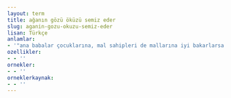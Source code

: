 ```yaml
---
layout: term
title: ağanın gözü öküzü semiz eder
slug: aganin-gozu-okuzu-semiz-eder
lisan: Türkçe
anlamlar:
- '"ana babalar çocuklarına, mal sahipleri de mallarına iyi bakarlarsa iyi sonuçlar alınır" anlamında kullanılan bir söz'
ozellikler:
- - ''
ornekler:
- - ''
orneklerkaynak:
- - ''
---
```

